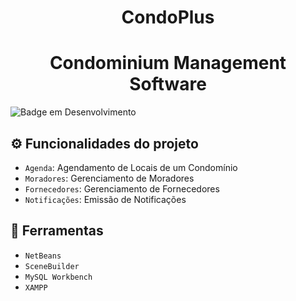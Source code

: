 <h1 align="center"> CondoPlus </h1>
<h1 align="center"> Condominium Management Software </h1>

![Badge em Desenvolvimento](http://img.shields.io/static/v1?label=STATUS&message=EM%20DESENVOLVIMENTO&color=GREEN&style=for-the-badge)

## :gear: Funcionalidades do projeto

- `Agenda`: Agendamento de Locais de um Condomínio
- `Moradores`: Gerenciamento de Moradores
- `Fornecedores`: Gerenciamento de Fornecedores
- `Notificações`: Emissão de Notificações

## :hammer: Ferramentas
- `NetBeans`
- `SceneBuilder`
- `MySQL Workbench`
- `XAMPP`
